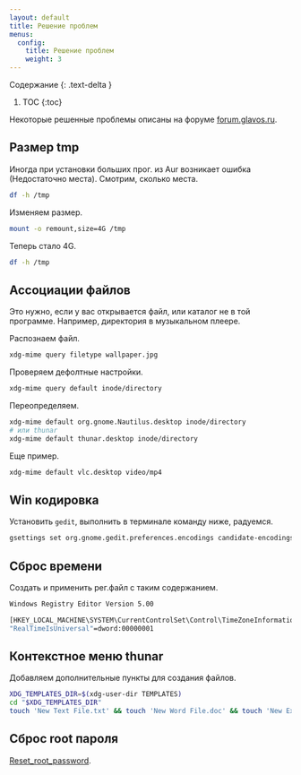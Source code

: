 ```yaml
---
layout: default
title: Решение проблем
menus:
  config:
    title: Решение проблем
    weight: 3
---
```


Содержание
{: .text-delta }

1. TOC
{:toc}

Некоторые решенные проблемы описаны на форуме [forum.glavos.ru](https://forum.glavos.ru/viewforum.php?id=4).

## Размер tmp

Иногда при установки больших прог. из Aur возникает ошибка (Недостаточно места). Смотрим, сколько места.

```bash
df -h /tmp
```

Изменяем размер.

```bash
mount -o remount,size=4G /tmp
```

Теперь стало 4G.

```bash
df -h /tmp
```

## Ассоциации файлов

Это нужно, если у вас открывается файл, или каталог не в той программе. Например, директория в музыкальном плеере.

Распознаем файл.

```bash
xdg-mime query filetype wallpaper.jpg
```

Проверяем дефолтные настройки.

```bash
xdg-mime query default inode/directory
```

Переопределяем.

```bash
xdg-mime default org.gnome.Nautilus.desktop inode/directory
# или thunar
xdg-mime default thunar.desktop inode/directory
```

Еще пример.

```bash
xdg-mime default vlc.desktop video/mp4
```

## Win кодировка

Установить `gedit`, выполнить в терминале команду ниже, радуемся.

```bash
gsettings set org.gnome.gedit.preferences.encodings candidate-encodings "['UTF-8', 'WINDOWS-1251', 'KOI8-R', 'CURRENT', 'ISO-8859-15', 'UTF-16']"
```

## Сброс времени

Создать и применить рег.файл с таким содержанием.

```bash
Windows Registry Editor Version 5.00

[HKEY_LOCAL_MACHINE\SYSTEM\CurrentControlSet\Control\TimeZoneInformation]
"RealTimeIsUniversal"=dword:00000001
```

## Контекстное меню thunar

Добавляем дополнительные пункты для создания файлов.

```bash
XDG_TEMPLATES_DIR=$(xdg-user-dir TEMPLATES)
cd "$XDG_TEMPLATES_DIR"
touch 'New Text File.txt' && touch 'New Word File.doc' && touch 'New Excel Spreadsheet.xls'
```

## Сброс root пароля

[Reset_root_password](https://wiki.archlinux.org/index.php/Reset_root_password_(%D0%A0%D1%83%D1%81%D1%81%D0%BA%D0%B8%D0%B9)).
